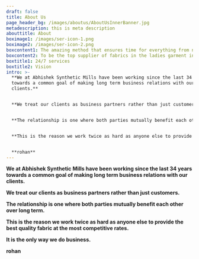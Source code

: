 ```yaml
---
draft: false
title: About Us
page_header_bg: /images/aboutus/AboutUsInnerBanner.jpg
metadescription: this is meta description
abouttitle: About
boximage1: /images/ser-icon-1.png
boximage2: /images/ser-icon-2.png
boxcontent1: The amazing method that ensures time for everything from now life!
boxcontent2: To be the top supplier of fabrics in the ladies garment industry.
boxtitle1: 24/7 services
boxtitle2: Vision
intro: >-
  **We at Abhishek Synthetic Mills have been working since the last 34 years
  towards a common goal of making long term business relations with our
  clients.**


  **We treat our clients as business partners rather than just customers.**


  **The relationship is one where both parties mutually benefit each other over long term.**


  **This is the reason we work twice as hard as anyone else to provide the best quality fabric at the most competitive rates.**


  **rohan**
---
```

**We at Abhishek Synthetic Mills have been working since the last 34 years towards a common goal of making long term business relations with our clients.**

**We treat our clients as business partners rather than just customers.**

**The relationship is one where both parties mutually benefit each other over long term.**

**This is the reason we work twice as hard as anyone else to provide the best quality fabric at the most competitive rates.**

**It is the only way we do business.**

**rohan**